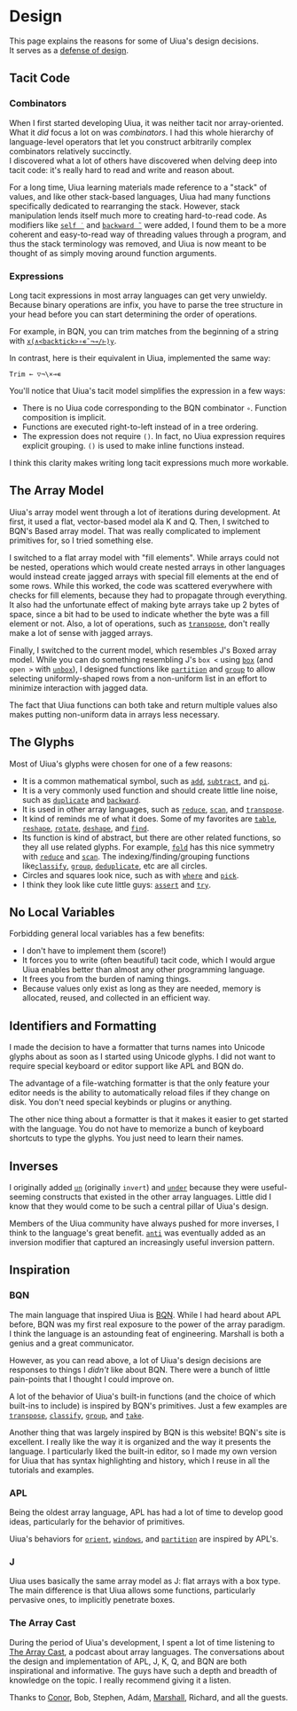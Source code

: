 # Design

This page explains the reasons for some of Uiua's design decisions.  
It serves as a [defense of design](https://news.knowledia.com/US/en/articles/more-software-projects-need-defenses-of-design-85ea9e23ffd85f5fde5a2d3d42001393cbce169a).

## Tacit Code

### Combinators

When I first started developing Uiua, it was neither tacit nor array-oriented. What it *did* focus a lot on was *combinators*. I had this whole hierarchy of language-level operators that let you construct arbitrarily complex combinators relatively succinctly.  
I discovered what a lot of others have discovered when delving deep into tacit code: it's really hard to read and write and reason about.

For a long time, Uiua learning materials made reference to a "stack" of values, and like other stack-based languages, Uiua had many functions specifically dedicated to rearranging the stack. However, stack manipulation lends itself much more to creating hard-to-read code. As modifiers like [`self ˙`](/docs/self) and [`backward ˜`](/docs/backward) were added, I found them to be a more coherent and easy-to-read way of threading values through a program, and thus the stack terminology was removed, and Uiua is now meant to be thought of as simply moving around function arguments.

### Expressions

Long tacit expressions in most array languages can get very unwieldy. Because binary operations are infix, you have to parse the tree structure in your head before you can start determining the order of operations.

For example, in BQN, you can trim matches from the beginning of a string with [`x(∧<backtick>∘∊˜¬⊸/⊢)y`](https://mlochbaum.github.io/bqncrate/?q=Remove%20cells%20that%20appear%20in%20x%20from%20beginning%20of%20y#).

In contrast, here is their equivalent in Uiua, implemented the same way:

```uiua
Trim ← ▽¬\×⊸∊
```

You'll notice that Uiua's tacit model simplifies the expression in a few ways:

- There is no Uiua code corresponding to the BQN combinator `∘`. Function composition is implicit.
- Functions are executed right-to-left instead of in a tree ordering.
- The expression does not require `()`. In fact, no Uiua expression requires explicit grouping. `()` is used to make inline functions instead.

I think this clarity makes writing long tacit expressions much more workable.

## The Array Model

Uiua's array model went through a lot of iterations during development. At first, it used a flat, vector-based model ala K and Q. Then, I switched to BQN's Based array model. That was really complicated to implement primitives for, so I tried something else.

I switched to a flat array model with "fill elements". While arrays could not be nested, operations which would create nested arrays in other languages would instead create jagged arrays with special fill elements at the end of some rows. While this worked, the code was scattered everywhere with checks for fill elements, because they had to propagate through everything. It also had the unfortunate effect of making byte arrays take up 2 bytes of space, since a bit had to be used to indicate whether the byte was a fill element or not. Also, a lot of operations, such as [`transpose`](/docs/transpose), don't really make a lot of sense with jagged arrays.

Finally, I switched to the current model, which resembles J's Boxed array model. While you can do something resembling J's `box <` using [`box`](/docs/box) (and `open >` with [`un`](/docs/un)[`box`](/docs/box)), I designed functions like [`partition`](/docs/partition) and [`group`](/docs/group) to allow selecting uniformly-shaped rows from a non-uniform list in an effort to minimize interaction with jagged data.

The fact that Uiua functions can both take and return multiple values also makes putting non-uniform data in arrays less necessary.

## The Glyphs

Most of Uiua's glyphs were chosen for one of a few reasons:

- It is a common mathematical symbol, such as [`add`](/docs/add), [`subtract`](/docs/subtract), and [`pi`](/docs/pi).
- It is a very commonly used function and should create little line noise, such as [`duplicate`](/docs/duplicate) and [`backward`](/docs/backward).
- It is used in other array languages, such as [`reduce`](/docs/reduce), [`scan`](/docs/scan), and [`transpose`](/docs/transpose).
- It kind of reminds me of what it does. Some of my favorites are [`table`](/docs/table), [`reshape`](/docs/reshape), [`rotate`](/docs/rotate), [`deshape`](/docs/deshape), and [`find`](/docs/find).
- Its function is kind of abstract, but there are other related functions, so they all use related glyphs. For example, [`fold`](/docs/fold) has this nice symmetry with [`reduce`](/docs/reduce) and [`scan`](/docs/scan). The indexing/finding/grouping functions like[`classify`](/docs/classify), [`group`](/docs/group), [`deduplicate`](/docs/deduplicate), etc are all circles.
- Circles and squares look nice, such as with [`where`](/docs/where) and [`pick`](/docs/pick).
- I think they look like cute little guys: [`assert`](/docs/assert) and [`try`](/docs/try).

## No Local Variables

Forbidding general local variables has a few benefits:

- I don't have to implement them (score!)
- It forces you to write (often beautiful) tacit code, which I would argue Uiua enables better than almost any other programming language.
- It frees you from the burden of naming things.
- Because values only exist as long as they are needed, memory is allocated, reused, and collected in an efficient way.

## Identifiers and Formatting

I made the decision to have a formatter that turns names into Unicode glyphs about as soon as I started using Unicode glyphs. I did not want to require special keyboard or editor support like APL and BQN do.

The advantage of a file-watching formatter is that the only feature your editor needs is the ability to automatically reload files if they change on disk. You don't need special keybinds or plugins or anything.

The other nice thing about a formatter is that it makes it easier to get started with the language. You do not have to memorize a bunch of keyboard shortcuts to type the glyphs. You just need to learn their names.

## Inverses

I originally added [`un`](/docs/un) (originally `invert`) and [`under`](/docs/under) because they were useful-seeming constructs that existed in the other array languages. Little did I know that they would come to be such a central pillar of Uiua's design.

Members of the Uiua community have always pushed for more inverses, I think to the language's great benefit. [`anti`](/docs/anti) was eventually added as an inversion modifier that captured an increasingly useful inversion pattern.

## Inspiration

### BQN

The main language that inspired Uiua is [BQN](https://mlochbaum.github.io/BQN/). While I had heard about APL before, BQN was my first real exposure to the power of the array paradigm. I think the language is an astounding feat of engineering. Marshall is both a genius and a great communicator.

However, as you can read above, a lot of Uiua's design decisions are responses to things I *didn't* like about BQN. There were a bunch of little pain-points that I thought I could improve on.

A lot of the behavior of Uiua's built-in functions (and the choice of which built-ins to include) is inspired by BQN's primitives. Just a few examples are [`transpose`](/docs/transpose), [`classify`](/docs/classify), [`group`](/docs/group), and [`take`](/docs/take).

Another thing that was largely inspired by BQN is this website! BQN's site is excellent. I really like the way it is organized and the way it presents the language. I particularly liked the built-in editor, so I made my own version for Uiua that has syntax highlighting and history, which I reuse in all the tutorials and examples.

### APL

Being the oldest array language, APL has had a lot of time to develop good ideas, particularly for the behavior of primitives.

Uiua's behaviors for [`orient`](/docs/orient), [`windows`](/docs/windows), and [`partition`](/docs/partition) are inspired by APL's.

### J

Uiua uses basically the same array model as J: flat arrays with a box type. The main difference is that Uiua allows some functions, particularly pervasive ones, to implicitly penetrate boxes.

### The Array Cast

During the period of Uiua's development, I spent a lot of time listening to [The Array Cast](https://arraycast.com/), a podcast about array languages. The conversations about the design and implementation of APL, J, K, Q, and BQN are both inspirational and informative. The guys have such a depth and breadth of knowledge on the topic. I really recommend giving it a listen.

Thanks to [Co](https://github.com/codereport)[nor](https://www.youtube.com/@code_report), Bob, Stephen, Adám, [Marshall](https://github.com/mlochbaum), Richard, and all the guests.
